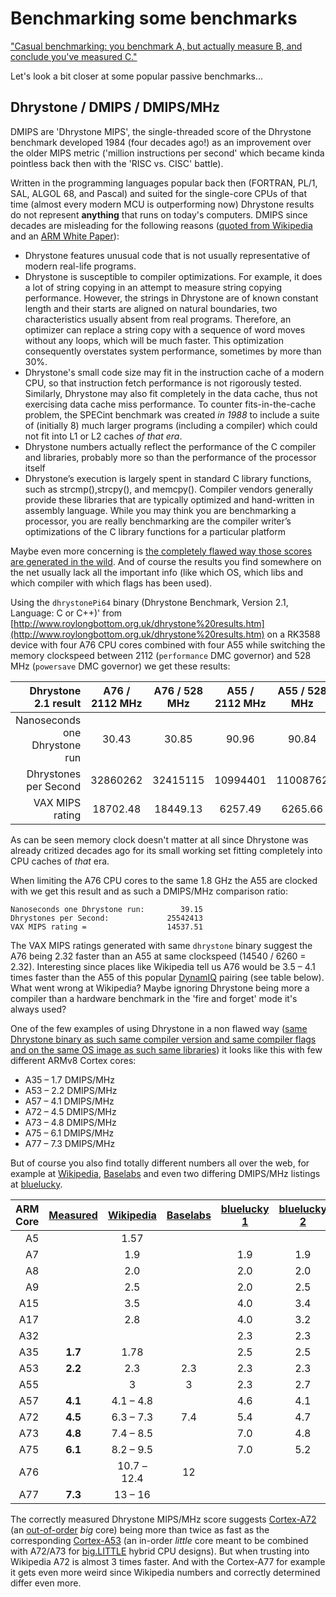 # Benchmarking some benchmarks

["Casual benchmarking: you benchmark A, but actually measure B, and conclude you've measured C."](https://www.brendangregg.com/activebenchmarking.html)

Let's look a bit closer at some popular passive benchmarks...

## Dhrystone / DMIPS / DMIPS/MHz

DMIPS are 'Dhrystone MIPS', the single-threaded score of the Dhrystone benchmark developed 1984 (four decades ago!) as an improvement over the older MIPS metric ('million instructions per second' which became kinda pointless back then with the 'RISC vs. CISC' battle).

Written in the programming languages popular back then (FORTRAN, PL/1, SAL, ALGOL 68, and Pascal) and suited for the single-core CPUs of that time (almost every modern MCU is outperforming now) Dhrystone results do not represent **anything** that runs on today's computers. DMIPS since decades are misleading for the following reasons ([quoted from Wikipedia](https://en.wikipedia.org/wiki/Dhrystone#Shortcomings) and an [ARM White Paper](https://wiki.cdot.senecacollege.ca/wiki/Dhrystone_howto)):

  * Dhrystone features unusual code that is not usually representative of modern real-life programs.
  * Dhrystone is susceptible to compiler optimizations. For example, it does a lot of string copying in an attempt to measure string copying performance. However, the strings in Dhrystone are of known constant length and their starts are aligned on natural boundaries, two characteristics usually absent from real programs. Therefore, an optimizer can replace a string copy with a sequence of word moves without any loops, which will be much faster. This optimization consequently overstates system performance, sometimes by more than 30%.
  * Dhrystone's small code size may fit in the instruction cache of a modern CPU, so that instruction fetch performance is not rigorously tested. Similarly, Dhrystone may also fit completely in the data cache, thus not exercising data cache miss performance. To counter fits-in-the-cache problem, the SPECint benchmark was created *in 1988* to include a suite of (initially 8) much larger programs (including a compiler) which could not fit into L1 or L2 caches *of that era*.
  * Dhrystone numbers actually reflect the performance of the C compiler and libraries, probably more so than the performance of the processor itself
  * Dhrystone’s execution is largely spent in standard C library functions, such as strcmp(),strcpy(), and memcpy(). Compiler vendors generally provide these libraries that are typically optimized and hand-written in assembly language. While you may think you are benchmarking a processor, you are really benchmarking are the compiler writer’s optimizations of the C library functions for a particular platform

Maybe even more concerning is [the completely flawed way those scores are generated in the wild](https://www.brendangregg.com/blog/2014-05-02/compilers-love-messing-with-benchmarks.html). And of course the results you find somewhere on the net usually lack all the important info (like which OS, which libs and which compiler with which flags has been used).

Using the `dhrystonePi64` binary (Dhrystone Benchmark, Version 2.1, Language: C or C++)' from [http://www.roylongbottom.org.uk/dhrystone%20results.htm](http://www.roylongbottom.org.uk/dhrystone%20results.htm) on a RK3588 device with four A76 CPU cores combined with four A55 while switching the memory clockspeed between 2112 (`performance` DMC governor) and 528 MHz (`powersave` DMC governor) we get these results:

| Dhrystone 2.1 result | A76 / 2112 MHz | A76 / 528 MHz | A55 / 2112 MHz | A55 / 528 MHz |
| ----: | :----: | :----: | :----: | :----: |
| Nanoseconds one Dhrystone run | 30.43 | 30.85 | 90.96 | 90.84 |
| Dhrystones per Second | 32860262 | 32415115 | 10994401 | 11008762 |
| VAX MIPS rating | 18702.48 | 18449.13 | 6257.49 | 6265.66 |

As can be seen memory clock doesn't matter at all since Dhrystone was already critized decades ago for its small working set fitting completely into CPU caches of *that* era.

When limiting the A76 CPU cores to the same 1.8 GHz the A55 are clocked with we get this result and as such a DMIPS/MHz comparison ratio:

    Nanoseconds one Dhrystone run:        39.15
    Dhrystones per Second:             25542413
    VAX MIPS rating =                  14537.51

The VAX MIPS ratings generated with same `dhrystone` binary suggest the A76 being 2.32 faster than an A55 at same clockspeed (14540 / 6260 = 2.32). Interesting since places like Wikipedia tell us A76 would be 3.5 – 4.1 times faster than the A55 of this popular [DynamIQ](https://en.wikipedia.org/wiki/ARM_big.LITTLE#DynamIQ) pairing (see table below). What went wrong at Wikipedia? Maybe ignoring Dhrystone being more a compiler than a hardware benchmark in the 'fire and forget' mode it's always used? 

One of the few examples of using Dhrystone in a non flawed way ([same Dhrystone binary as such same compiler version and same compiler flags and on the same OS image as such same libraries](https://www.cnx-software.com/2021/12/10/starfive-dubhe-64-bit-risc-v-core-12nm-2-ghz-processors/#comment-588823)) it looks like this with few different ARMv8 Cortex cores:

  * A35 – 1.7 DMIPS/MHz
  * A53 – 2.2 DMIPS/MHz
  * A57 – 4.1 DMIPS/MHz
  * A72 – 4.5 DMIPS/MHz
  * A73 – 4.8 DMIPS/MHz
  * A75 – 6.1 DMIPS/MHz
  * A77 – 7.3 DMIPS/MHz

But of course you also find totally different numbers all over the web, for example at [Wikipedia](https://www.wikiwand.com/en/List_of_ARM_processors),  [Baselabs](https://www.baselabs.de/sensor-fusion/a-sensor-fusion-benchmark-of-arm-cpus/) and even two differing DMIPS/MHz listings at [bluelucky](https://www.cnblogs.com/cjchang/p/12187518.html).

| ARM Core | [Measured](https://www.cnx-software.com/2021/12/10/starfive-dubhe-64-bit-risc-v-core-12nm-2-ghz-processors/#comment-588823) | [Wikipedia](https://www.wikiwand.com/en/List_of_ARM_processors) | [Baselabs](https://www.baselabs.de/sensor-fusion/a-sensor-fusion-benchmark-of-arm-cpus/) | [bluelucky 1](https://www.cnblogs.com/cjchang/p/12187518.html) | [bluelucky 2](https://www.cnblogs.com/cjchang/p/12187518.html) |
| ----: | :----:  | :----: | :----: | :----: | :----: |
| A5  |     | 1.57 |    |     |     |
| A7  |     | 1.9 |     | 1.9 | 1.9 |
| A8  |     | 2.0 |     | 2.0 | 2.0 |
| A9  |     | 2.5 |     | 2.0 | 2.5 |
| A15  |     | 3.5 |     | 4.0 | 3.4 |
| A17  |     | 2.8 |     | 4.0 | 3.2 |
| A32  |     |     |     | 2.3 | 2.3 |
| A35 | **1.7** | 1.78 |     | 2.5 | 2.5 | 
| A53 | **2.2** | 2.3  | 2.3 | 2.3 | 2.3 |
| A55 |     |  3   |  3  | 2.3 | 2.7 |
| A57 | **4.1** | 4.1 – 4.8 |    | 4.6 | 4.1 |
| A72 | **4.5** | 6.3 – 7.3 | 7.4 | 5.4 | 4.7 | 
| A73 | **4.8** | 7.4 – 8.5 |     | 7.0 | 4.8 |
| A75 | **6.1** | 8.2 – 9.5 |    | 7.0 | 5.2 |
| A76 |     | 10.7 – 12.4 | 12  |     |     |
| A77 | **7.3** | 13 – 16 |     |     |     |     |

The correctly measured Dhrystone MIPS/MHz score suggests [Cortex-A72](https://en.wikipedia.org/wiki/ARM_Cortex-A72) (an [out-of-order](https://en.wikipedia.org/wiki/Out-of-order_execution) 
*big* core) being more than twice as fast as the corresponding [Cortex-A53](https://en.wikipedia.org/wiki/ARM_Cortex-A53) (an in-order *little* core meant to be combined with A72/A73 for [big.LITTLE](https://en.wikipedia.org/wiki/ARM_big.LITTLE) hybrid CPU designs). But when trusting into Wikipedia A72 is almost 3 times faster. And with the Cortex-A77 for example it gets even more weird since Wikipedia numbers and correctly determined differ even more.